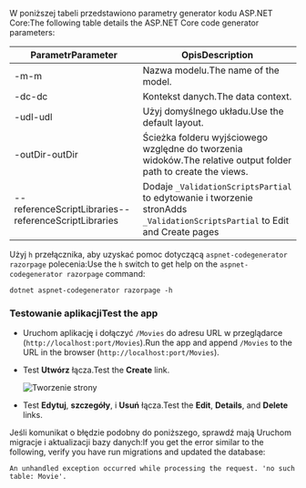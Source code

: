 <span data-ttu-id="ae0cd-101">W poniższej tabeli przedstawiono parametry generator kodu ASP.NET Core:</span><span class="sxs-lookup"><span data-stu-id="ae0cd-101">The following table details the ASP.NET Core code generator parameters:</span></span>

| <span data-ttu-id="ae0cd-102">Parametr</span><span class="sxs-lookup"><span data-stu-id="ae0cd-102">Parameter</span></span>               | <span data-ttu-id="ae0cd-103">Opis</span><span class="sxs-lookup"><span data-stu-id="ae0cd-103">Description</span></span>|
| ----------------- | ------------ |
| <span data-ttu-id="ae0cd-104">-m</span><span class="sxs-lookup"><span data-stu-id="ae0cd-104">-m</span></span>  | <span data-ttu-id="ae0cd-105">Nazwa modelu.</span><span class="sxs-lookup"><span data-stu-id="ae0cd-105">The name of the model.</span></span> |
| <span data-ttu-id="ae0cd-106">-dc</span><span class="sxs-lookup"><span data-stu-id="ae0cd-106">-dc</span></span>  | <span data-ttu-id="ae0cd-107">Kontekst danych.</span><span class="sxs-lookup"><span data-stu-id="ae0cd-107">The data context.</span></span> |
| <span data-ttu-id="ae0cd-108">-udl</span><span class="sxs-lookup"><span data-stu-id="ae0cd-108">-udl</span></span> | <span data-ttu-id="ae0cd-109">Użyj domyślnego układu.</span><span class="sxs-lookup"><span data-stu-id="ae0cd-109">Use the default layout.</span></span> |
| <span data-ttu-id="ae0cd-110">-outDir</span><span class="sxs-lookup"><span data-stu-id="ae0cd-110">-outDir</span></span> | <span data-ttu-id="ae0cd-111">Ścieżka folderu wyjściowego względne do tworzenia widoków.</span><span class="sxs-lookup"><span data-stu-id="ae0cd-111">The relative output folder path to create the views.</span></span> |
| <span data-ttu-id="ae0cd-112">--referenceScriptLibraries</span><span class="sxs-lookup"><span data-stu-id="ae0cd-112">--referenceScriptLibraries</span></span> | <span data-ttu-id="ae0cd-113">Dodaje `_ValidationScriptsPartial` to edytowanie i tworzenie stron</span><span class="sxs-lookup"><span data-stu-id="ae0cd-113">Adds `_ValidationScriptsPartial` to Edit and Create pages</span></span> |

<span data-ttu-id="ae0cd-114">Użyj `h` przełącznika, aby uzyskać pomoc dotyczącą `aspnet-codegenerator razorpage` polecenia:</span><span class="sxs-lookup"><span data-stu-id="ae0cd-114">Use the `h` switch to get help on the `aspnet-codegenerator razorpage` command:</span></span>

```console
dotnet aspnet-codegenerator razorpage -h
```

<a name="test"></a>

### <a name="test-the-app"></a><span data-ttu-id="ae0cd-115">Testowanie aplikacji</span><span class="sxs-lookup"><span data-stu-id="ae0cd-115">Test the app</span></span>

* <span data-ttu-id="ae0cd-116">Uruchom aplikację i dołączyć `/Movies` do adresu URL w przeglądarce (`http://localhost:port/Movies`).</span><span class="sxs-lookup"><span data-stu-id="ae0cd-116">Run the app and append `/Movies` to the URL in the browser (`http://localhost:port/Movies`).</span></span>
* <span data-ttu-id="ae0cd-117">Test **Utwórz** łącza.</span><span class="sxs-lookup"><span data-stu-id="ae0cd-117">Test the **Create** link.</span></span>

  ![Tworzenie strony](../../tutorials/razor-pages/model/_static/conan.png)

<a name="scaffold"></a>

* <span data-ttu-id="ae0cd-119">Test **Edytuj**, **szczegóły**, i **Usuń** łącza.</span><span class="sxs-lookup"><span data-stu-id="ae0cd-119">Test the **Edit**, **Details**, and **Delete** links.</span></span>

<span data-ttu-id="ae0cd-120">Jeśli komunikat o błędzie podobny do poniższego, sprawdź mają Uruchom migracje i aktualizacji bazy danych:</span><span class="sxs-lookup"><span data-stu-id="ae0cd-120">If you get the error similar to the following, verify you have run migrations and updated the database:</span></span>

`An unhandled exception occurred while processing the request. 'no such table: Movie'.`
